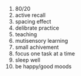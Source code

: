 1. 80/20 
2. active recall
3. spacing effect
4. delibrate practice
5. teaching
6. mutisensory learning
7. small achivement
8. focus one task at a time
9. sleep well
10. be happy/good moods